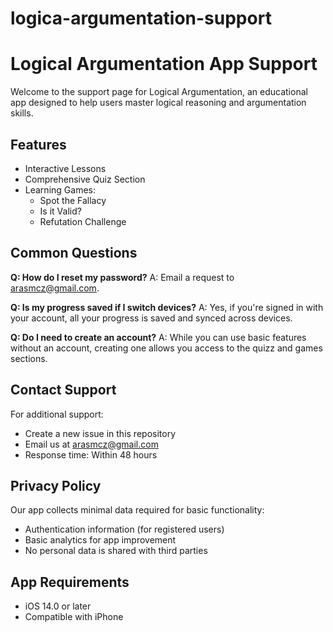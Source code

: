 # logica-argumentation-support

# Logical Argumentation App Support

Welcome to the support page for Logical Argumentation, an educational app designed to help users master logical reasoning and argumentation skills.

## Features

- Interactive Lessons
- Comprehensive Quiz Section
- Learning Games:
  - Spot the Fallacy
  - Is it Valid?
  - Refutation Challenge

## Common Questions

**Q: How do I reset my password?**
A: Email a request to arasmcz@gmail.com.

**Q: Is my progress saved if I switch devices?**
A: Yes, if you're signed in with your account, all your progress is saved and synced across devices.

**Q: Do I need to create an account?**
A: While you can use basic features without an account, creating one allows you access to the quizz and games sections.

## Contact Support

For additional support:
- Create a new issue in this repository
- Email us at arasmcz@gmail.com
- Response time: Within 48 hours

## Privacy Policy

Our app collects minimal data required for basic functionality:
- Authentication information (for registered users)
- Basic analytics for app improvement
- No personal data is shared with third parties

## App Requirements

- iOS 14.0 or later
- Compatible with iPhone
